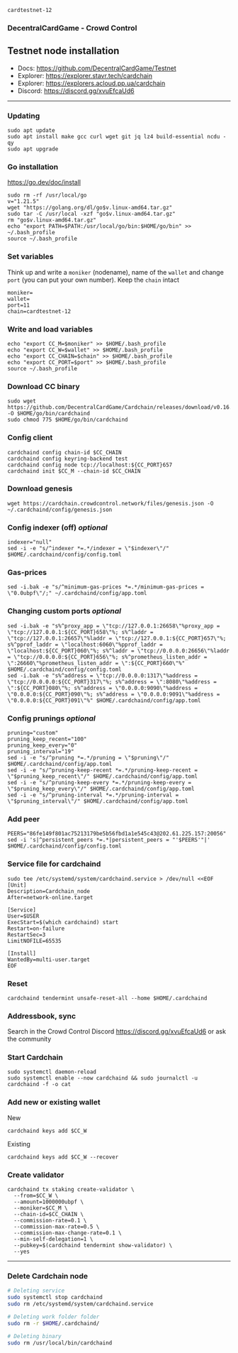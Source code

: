 <!--### 🚧🚧🚧 under construction -->
`cardtestnet-12`

### DecentralCardGame - Crowd Control
## Testnet node installation
- Docs: https://github.com/DecentralCardGame/Testnet
- Explorer: https://explorer.stavr.tech/cardchain
- Explorer: https://explorers.acloud.pp.ua/cardchain
- Discord: https://discord.gg/xvuEfcaUd6

____


### Updating
```
sudo apt update
sudo apt install make gcc curl wget git jq lz4 build-essential ncdu -qy
sudo apt upgrade
```

### Go installation
https://go.dev/doc/install    
```
sudo rm -rf /usr/local/go
v="1.21.5"
wget "https://golang.org/dl/go$v.linux-amd64.tar.gz"
sudo tar -C /usr/local -xzf "go$v.linux-amd64.tar.gz"
rm "go$v.linux-amd64.tar.gz"
echo "export PATH=$PATH:/usr/local/go/bin:$HOME/go/bin" >> ~/.bash_profile
source ~/.bash_profile
```

<!-- ##############################################
Create .bash_profile file and update $PATH
```
[ ! -f ~/.bash_profile ] && touch ~/.bash_profile
echo "export PATH=$PATH:/usr/local/go/bin:~/go/bin" >> ~/.bash_profile
source $HOME/.bash_profile
```
############################################## -->


### Set variables
Think up and write a `moniker` (nodename), name of the `wallet` and change `port` (you can put your own number). Keep the `chain` intact 
```
moniker=
wallet=
port=11
chain=cardtestnet-12
```

### Write and load variables
```
echo "export CC_M=$moniker" >> $HOME/.bash_profile
echo "export CC_W=$wallet" >> $HOME/.bash_profile
echo "export CC_CHAIN=$chain" >> $HOME/.bash_profile
echo "export CC_PORT=$port" >> $HOME/.bash_profile
source ~/.bash_profile
```

### Download CC binary
```
sudo wget https://github.com/DecentralCardGame/Cardchain/releases/download/v0.16.0/cardchaind -O $HOME/go/bin/cardchaind
sudo chmod 775 $HOME/go/bin/cardchaind
```

### Config client
```
cardchaind config chain-id $CC_CHAIN
cardchaind config keyring-backend test
cardchaind config node tcp://localhost:${CC_PORT}657
cardchaind init $CC_M --chain-id $CC_CHAIN
```

### Download genesis
```
wget https://cardchain.crowdcontrol.network/files/genesis.json -O ~/.cardchaind/config/genesis.json
```

### Config indexer (off) *optional*
```
indexer="null"
sed -i -e "s/^indexer *=.*/indexer = \"$indexer\"/" $HOME/.cardchaind/config/config.toml
```

### Gas-prices
```
sed -i.bak -e "s/^minimum-gas-prices *=.*/minimum-gas-prices = \"0.0ubpf\"/;" ~/.cardchaind/config/app.toml
```

### Changing custom ports *optional*
```
sed -i.bak -e "s%^proxy_app = \"tcp://127.0.0.1:26658\"%proxy_app = \"tcp://127.0.0.1:${CC_PORT}658\"%; s%^laddr = \"tcp://127.0.0.1:26657\"%laddr = \"tcp://127.0.0.1:${CC_PORT}657\"%; s%^pprof_laddr = \"localhost:6060\"%pprof_laddr = \"localhost:${CC_PORT}060\"%; s%^laddr = \"tcp://0.0.0.0:26656\"%laddr = \"tcp://0.0.0.0:${CC_PORT}656\"%; s%^prometheus_listen_addr = \":26660\"%prometheus_listen_addr = \":${CC_PORT}660\"%" $HOME/.cardchaind/config/config.toml
sed -i.bak -e "s%^address = \"tcp://0.0.0.0:1317\"%address = \"tcp://0.0.0.0:${CC_PORT}317\"%; s%^address = \":8080\"%address = \":${CC_PORT}080\"%; s%^address = \"0.0.0.0:9090\"%address = \"0.0.0.0:${CC_PORT}090\"%; s%^address = \"0.0.0.0:9091\"%address = \"0.0.0.0:${CC_PORT}091\"%" $HOME/.cardchaind/config/app.toml
```

### Config prunings *optional*
```
pruning="custom"
pruning_keep_recent="100"
pruning_keep_every="0"
pruning_interval="19"
sed -i -e "s/^pruning *=.*/pruning = \"$pruning\"/" $HOME/.cardchaind/config/app.toml
sed -i -e "s/^pruning-keep-recent *=.*/pruning-keep-recent = \"$pruning_keep_recent\"/" $HOME/.cardchaind/config/app.toml
sed -i -e "s/^pruning-keep-every *=.*/pruning-keep-every = \"$pruning_keep_every\"/" $HOME/.cardchaind/config/app.toml
sed -i -e "s/^pruning-interval *=.*/pruning-interval = \"$pruning_interval\"/" $HOME/.cardchaind/config/app.toml
```

### Add peer
```
PEERS="86fe149f801ac75213179be5b56fbd1a1e545c43@202.61.225.157:20056"
sed -i 's|^persistent_peers *=.*|persistent_peers = "'$PEERS'"|' $HOME/.cardchaind/config/config.toml
```

### Service file for cardchaind
```
sudo tee /etc/systemd/system/cardchaind.service > /dev/null <<EOF
[Unit]
Description=Cardchain_node
After=network-online.target

[Service]
User=$USER
ExecStart=$(which cardchaind) start
Restart=on-failure
RestartSec=3
LimitNOFILE=65535

[Install]
WantedBy=multi-user.target
EOF
```

### Reset
```
cardchaind tendermint unsafe-reset-all --home $HOME/.cardchaind
```

### Addressbook, sync
Search in the Crowd Control Discord https://discord.gg/xvuEfcaUd6 or ask the community

### Start Cardchain
```
sudo systemctl daemon-reload
sudo systemctl enable --now cardchaind && sudo journalctl -u cardchaind -f -o cat
```

### Add new or existing wallet
New
```
cardchaind keys add $CC_W
```
Existing
```
cardchaind keys add $CC_W --recover
```

### Create validator
```
cardchaind tx staking create-validator \
  --from=$CC_W \
  --amount=1000000ubpf \
  --moniker=$CC_M \
  --chain-id=$CC_CHAIN \
  --commission-rate=0.1 \
  --commission-max-rate=0.5 \
  --commission-max-change-rate=0.1 \
  --min-self-delegation=1 \
  --pubkey=$(cardchaind tendermint show-validator) \
  --yes
```

____


### Delete Cardchain node
```bash
# Deleting service
sudo systemctl stop cardchaind
sudo rm /etc/systemd/system/cardchaind.service

# Deleting work folder folder
sudo rm -r $HOME/.cardchaind/

# Deleting binary
sudo rm /usr/local/bin/cardchaind
```
